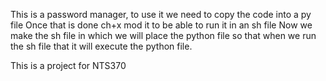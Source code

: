 This is a password manager, to use it we need to copy the code into a py file
Once that is done ch+x mod it to be able to run it in an sh file
Now we make the sh file in which we will place the python file so that when we run
the sh file that it will execute the python file.

This is a project for NTS370
